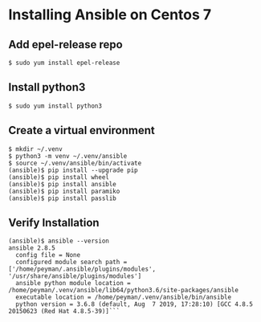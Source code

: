 # Installing Ansible on Centos 7

## Add epel-release repo
```
$ sudo yum install epel-release
```

## Install python3
```
$ sudo yum install python3
```

## Create a virtual environment
```
$ mkdir ~/.venv
$ python3 -m venv ~/.venv/ansible
$ source ~/.venv/ansible/bin/activate
(ansible)$ pip install --upgrade pip
(ansible)$ pip install wheel
(ansible)$ pip install ansible
(ansible)$ pip install paramiko
(ansible)$ pip install passlib
```


## Verify Installation
```
(ansible)$ ansible --version
ansible 2.8.5
  config file = None
  configured module search path = ['/home/peyman/.ansible/plugins/modules', '/usr/share/ansible/plugins/modules']
  ansible python module location = /home/peyman/.venv/ansible/lib64/python3.6/site-packages/ansible
  executable location = /home/peyman/.venv/ansible/bin/ansible
  python version = 3.6.8 (default, Aug  7 2019, 17:28:10) [GCC 4.8.5 20150623 (Red Hat 4.8.5-39)]```


